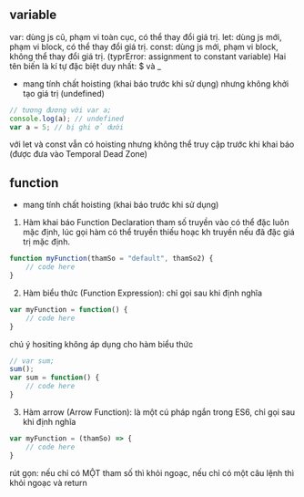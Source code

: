 ## variable
var: dùng js cũ, phạm vi toàn cục, có thể thay đổi giá trị.
let: dùng js mới, phạm vi block, có thể thay đổi giá trị.
const: dùng js mới, phạm vi block, không thể thay đổi giá trị. (typrError: assignment to constant variable)
Hai tên biến là kí tự đặc biệt duy nhất: $ và _

- mang tính chất hoisting (khai báo trước khi sử dụng) nhưng không khởi tạo giá trị (undefined)
```javascript
// tương đương với var a;
console.log(a); // undefined
var a = 5; // bị ghi ở dưới
```
với let và const vẫn có hoisting nhưng không thể truy cập trước khi khai báo (được đưa vào Temporal Dead Zone)

## function
- mang tính chất hoisting (khai báo trước khi sử dụng)
1. Hàm khai báo Function Declaration
tham số truyền vào có thể đặc luôn mặc định, lúc gọi hàm có thể truyền thiếu hoạc kh truyền nếu đã đặc giá trị mặc định.
```javascript
function myFunction(thamSo = "default", thamSo2) {
    // code here
}
```

2. Hàm biểu thức (Function Expression): chỉ gọi sau khi định nghĩa
```javascript
var myFunction = function() {
    // code here
}
```
chú ý hositing không áp dụng cho hàm biểu thức
```javascript
// var sum;
sum();
var sum = function() {
    // code here
}
```
3. Hàm arrow (Arrow Function): là một cú pháp ngắn trong ES6, chỉ gọi sau khi định nghĩa
```javascript
var myFunction = (thamSo) => {
    // code here
}
```
rút gọn: nếu chỉ có MỘT tham số thì khỏi ngoạc, nếu chỉ có một câu lệnh thì khỏi ngoạc và return

